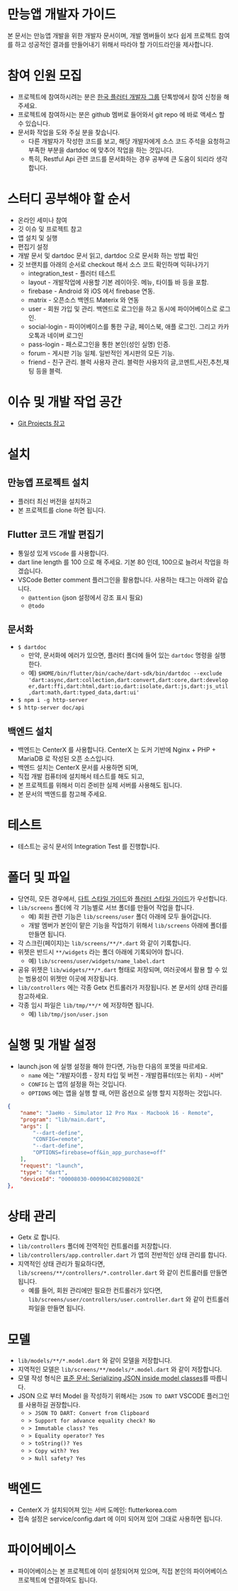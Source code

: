 # 만능앱 개발자 가이드

본 문서는 만능앱 개발을 위한 개발자 문서이며, 개발 멤버들이 보다 쉽게 프로젝트 참여를 하고 성공적인 결과를 만들어내기 위해서 따라야 할 가이드라인을 제사합니다.

# 참여 인원 모집

- 프로젝트에 참여하시려는 분은 [한국 플러터 개발자 그룹](https://github.com/flutter/flutter/wiki/Style-guide-for-Flutter-repo) 단톡방에서 참여 신청을 해 주세요.
- 프로젝트에 참여하시는 분은 github 멤버로 들어와서 git repo 에 바로 액세스 할 수 있습니다.
- 문서화 작업을 도와 주실 분을 찾습니다.
  - 다른 개발자가 작성한 코드를 보고, 해당 개발자에게 소스 코드 주석을 요청하고 부족한 부분을 dartdoc 에 맞추어 작업을 하는 것입니다.
  - 특히, Restful Api 관련 코드를 문서화하는 경우 공부에 큰 도움이 되리라 생각합니다.

# 스터디 공부해야 할 순서

- 온라인 세미나 참여
- 깃 이슈 및 프로젝트 참고
- 앱 설치 및 실행
- 편집기 설정
- 개발 문서 및 dartdoc 문서 읽고, dartdoc 으로 문서화 하는 방법 확인
- 깃 브랜치를 아래의 순서로 checkout 해서 소스 코드 확인하며 익혀나가기
  - integration_test - 플러터 테스트
  - layout - 개발작업에 사용할 기본 레이아웃. 메뉴, 타이틀 바 등을 포함.
  - firebase - Android 와 iOS 에서 firebase 연동.
  - matrix - 오픈소스 백엔드 Materix 와 연동
  - user - 회원 가입 및 관리. 백엔드로 로그인을 하고 동시에 파이어베이스로 로그인.
  - social-login - 파이어베이스를 통한 구글, 페이스북, 애플 로그인. 그리고 카카오톡과 네이버 로그인
  - pass-login - 패스로그인을 통한 본인(성인 실명) 인증.
  - forum - 게시판 기능 일체. 일반적인 게시판의 모든 기능.
  - friend - 친구 관리. 블럭 사용자 관리. 블럭한 사용자의 글,코멘트,사진,추천,채팅 등을 블럭.
  

# 이슈 및 개발 작업 공간

- [Git Projects 참고](https://github.com/thruthesky/all_in_one/projects/1)

# 설치

## 만능앱 프로젝트 설치

- 플러터 최신 버전을 설치하고
- 본 프로젝트를 clone 하면 됩니다.

## Flutter 코드 개발 편집기

- 통일성 있게 `VSCode` 를 사용합니다.
- dart line length 를 100 으로 해 주세요. 기본 80 인데, 100으로 늘려서 작업을 하겠습니다.
- VSCode Better comment 플러그인을 활용합니다.
  사용하는 태그는 아래와 같습니다.
  - `@attention` (json 설정에서 강조 표시 필요)
  - `@todo`

## 문서화

- `$ dartdoc`
  - 만약, 문서화에 에러가 있으면, 플러터 폴더에 들어 있는 `dartdoc` 명령을 실행한다.
  - 예) `$HOME/bin/flutter/bin/cache/dart-sdk/bin/dartdoc --exclude 'dart:async,dart:collection,dart:convert,dart:core,dart:developer,dart:ffi,dart:html,dart:io,dart:isolate,dart:js,dart:js_util,dart:math,dart:typed_data,dart:ui'`
- `$ npm i -g http-server`
- `$ http-server doc/api`



## 백엔드 설치

- 백엔드는 CenterX 를 사용합니다. CenterX 는 도커 기반에 Nginx + PHP + MariaDB 로 작성된 오픈 소스입니다.
- 백엔드 설치는 CenterX 문서를 사용하면 되며,
- 직접 개발 컴퓨터에 설치해서 테스트를 해도 되고,
- 본 프로젝트를 위해서 미리 준비한 실제 서버를 사용해도 됩니다.
- 본 문서의 백엔드를 참고해 주세요.


# 테스트

- 테스트는 공식 문서의 Integration Test 를 진행합니다.


# 폴더 및 파일

- 당연히, 모든 경우에서, [다트 스타일 가이드](https://dart.dev/guides/language/effective-dart)와 [플러터 스타일 가이드](https://github.com/flutter/flutter/wiki/Style-guide-for-Flutter-repo)가 우선합니다.
- `lib/screens` 폴더에 각 기능별로 서브 폴더를 만들어 작업을 합니다.
  - 예) 회원 관련 기능은 `lib/screens/user` 폴더 아래에 모두 들어갑니다.
  - 개발 멤버가 본인이 맡은 기능을 작업하기 위해서 `lib/screens` 아래에 폴더를 만들면 됩니다.
- 각 스크린(페이지)는 `lib/screens/**/*.dart` 와 같이 기록합니다.
- 위젯은 반드시 `**/widgets` 라는 폴더 아래에 기록되어야 합니다.
  - 예) `lib/screens/user/widgets/name_label.dart`
- 공유 위젯은 `lib/widgets/**/*.dart` 형태로 저장되며, 여러곳에서 활용 할 수 있는 범용성이 위젯만 이곳에 저장됩니다.
- `lib/controllers` 에는 각종 Getx 컨트롤러가 저장됩니다. 본 문서의 상태 관리를 참고하세요.
- 각종 임시 파일은 `lib/tmp/**/*` 에 저장하면 됩니다.
  - 예) `lib/tmp/json/user.json`


# 실행 및 개발 설정

- launch.json 에 실행 설정을 해야 한다면, 가능한 다음의 포멧을 따르세요.
  - `name` 에는 "개발자이름 - 장치 타입 및 버전 - 개발컴퓨터(또는 위치) - 서버"
  - `CONFIG` 는 앱의 설정을 하는 것입니다.
  - `OPTIONS` 에는 앱을 실행 할 때, 어떤 옵션으로 실행 할지 지정하는 것입니다.

```json
{
    "name": "JaeHo - Simulator 12 Pro Max - Macbook 16 - Remote",
    "program": "lib/main.dart",
    "args": [
        "--dart-define",
        "CONFIG=remote",
        "--dart-define",
        "OPTIONS=firebase=off&in_app_purchase=off"
    ],
    "request": "launch",
    "type": "dart",
    "deviceId": "00008030-000904C80290802E"
},
```

# 상태 관리

- Getx 로 합니다.
- `lib/controllers` 폴더에 전역적인 컨트롤러를 저장합니다.
- `lib/controllers/app.controller.dart` 가 앱의 전반적인 상태 관리를 합니다.
- 지역적인 상태 관리가 필요하다면, `lib/screens/**/controllers/*.controller.dart` 와 같이 컨트롤러를 만들면 됩니다.
  - 예를 들어, 회원 관리에만 필요한 컨트롤러가 있다면, `lib/screens/user/controllers/user.controller.dart` 와 같이 컨트롤러 파일을 만들면 됩니다.


# 모델

- `lib/models/**/*.model.dart` 와 같이 모델을 저장합니다.
- 지역적인 모델은 `lib/screens/**/models/*.model.dart` 와 같이 저장합니다.
- 모델 작성 형식은 [표준 문서: Serializing JSON inside model classes](https://flutter.dev/docs/development/data-and-backend/json#serializing-json-inside-model-classes)를 따릅니다.
- JSON 으로 부터 Model 을 작성하기 위해서는 `JSON TO DART` VSCODE 플러그인 를 사용하길 권장합니다.
  - `> JSON TO DART: Convert from Clipboard`
  - `> Support for advance equality check? No`
  - `> Immutable class? Yes`
  - `> Equality operator? Yes`
  - `> toString()? Yes`
  - `> Copy with? Yes`
  - `> Null safety? Yes`
# 백엔드

- CenterX 가 설치되어져 있는 서버 도메인: flutterkorea.com
- 접속 설정은 service/config.dart 에 이미 되어져 있어 그대로 사용하면 됩니다.

# 파이어베이스

- 파이어베이스는 본 프로젝트에 이미 설정되어져 있으며, 직접 본인의 파이어베이스 프로젝트에 연결하여도 됩니다.

